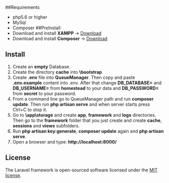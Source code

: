 ##Requirements

* php5.6 or higher
* MySql
* Composer
##PreInstall
* Download and install **XAMPP** -> [Download](https://www.apachefriends.org/download.html)
* Download and install **Composer** -> [Download](https://getcomposer.org/download/)

## Install

1. Create an **empty** Database. 
1. Create the directory **cache** into **\bootstrap**
1. Create **.env** file into **QueueManager**. Then copy and paste **.env.example** content into .env. 
After that change **DB_DATABASE=** and **DB_USERNAME=** from **homestead** to your data and 
**DB_PASSWORD=** from **secret** to your password.
1. From a command line go to QueueManager path and run **composer update**. Then run **php artisan serve** and when server
starts press Ctrl+C to stop it.
1. Go to **\app\storage** and create **app**, **framework** and **logs** directories.
Then go to the **framework** folder that you just create and create **cache**, **sessions** and
**views** subfolders.
1. Run **php artisan key:generate**, **composer update** again and **php artisan serve**.
1. Open a browser and type: **http://localhost:8000/**

## License

The Laravel framework is open-sourced software licensed under the [MIT license](http://opensource.org/licenses/MIT).
